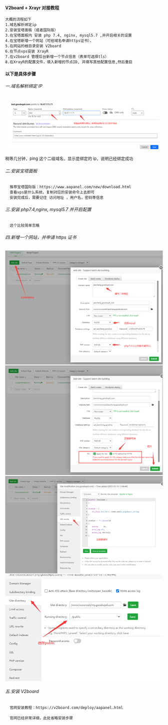 #### V2board + Xrayr 对接教程

    大概的流程如下
    1.域名解析绑定ip
    2.安装宝塔面板（或者国际版）
    3.在宝塔面板内 安装 php 7.4, nginx, mysql5.7 ,并开启相关的设置
    4.在宝塔新增一个网站（可给域名申请https证书），
    5.在网站的根目录安装 V2board
    6.在节点vps安装 XrayR
    7.在v2board 管理后台新增一个节点信息（表单可选择tls）
    8.在XrayR的配置文件，填入新增的节点ID, 并填写其他配置信息,然后重启

#### 以下是具体步骤

###### 一.域名解析绑定 IP

!["解析ip"](./img/解析ip.png)

<font size= 2 >稍等几分钟，ping 这个二级域名，显示是绑定的 ip，说明已经绑定成功</font>

###### 二.安装宝塔面板

      推荐宝塔国际版：https://www.aapanel.com/new/download.html
      查看vps是什么系统，复制对应的安装命令上去即可
      安装完成后，需要记住 访问地址 ，用户名，密码等信息

###### 三.安装 php7.4,nginx, mysql5.7 并开启配置

      这个比较简单忽略

###### 四.新增一个网站，并申请 https 证书

!["宝塔1"](./img/宝塔1.png)
!["宝塔2"](./img/宝塔2.png)
!["宝塔3"](./img/宝塔3.png)
!["宝塔4"](./img/宝塔4.png)

###### 五.安装 V2board

      官网安装教程：https://v2board.com/deploy/aapanel.html

      官网已经非常详细，此处省略安装步骤
